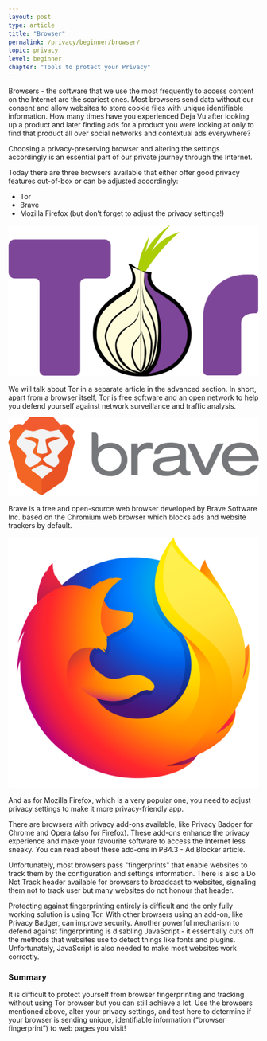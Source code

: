 ```yaml
---
layout: post
type: article
title: "Browser"
permalink: /privacy/beginner/browser/
topic: privacy
level: beginner
chapter: "Tools to protect your Privacy"
---
```


Browsers - the software that we use the most frequently to access content on the Internet are the scariest ones. Most browsers send data without our consent and allow websites to store cookie files with unique identifiable information. How many times have you experienced Deja Vu after looking up a product and later finding ads for a product you were looking at only to find that product all over social networks and contextual ads everywhere?

Choosing a privacy-preserving browser and altering the settings accordingly is an essential part of our private journey through the Internet.

Today there are three browsers available that either offer good privacy features out-of-box or can be adjusted accordingly:

 - Tor
 - Brave
 - Mozilla Firefox (but don’t forget to adjust the privacy settings!)


<div class="row mt-4">
    <div class="col-md-2">
        <img src="/assets/post_files/privacy/beginner/browser/Tor-logo.png" alt="Tor" />
    </div>
    <div class="col-md-10">
        <p>
            We will talk about Tor in a separate article in the advanced section. In short, apart from a browser itself, Tor is free software and an open network to help you defend yourself against network surveillance and traffic analysis.
        </p>
    </div>
</div>

<div class="row mt-4">
    <div class="col-md-2">
        <img src="/assets/post_files/privacy/beginner/browser/Brave_logo.png" alt="Brave" />
    </div>
    <div class="col-md-10">
        <p>
            Brave is a free and open-source web browser developed by Brave Software Inc. based on the Chromium web browser which blocks ads and website trackers by default.
        </p>
    </div>
</div>

<div class="row mt-4 mb-5">
    <div class="col-md-2">
        <img src="/assets/post_files/privacy/beginner/browser/Firefox_Logo.png" alt="Firefox" />
    </div>
    <div class="col-md-10">
        <p>
            And as for Mozilla Firefox, which is a very popular one, you need to adjust privacy settings to make it more privacy-friendly app.
        </p>
    </div>
</div>


There are browsers with privacy add-ons available, like Privacy Badger for Chrome and Opera (also for Firefox). These add-ons enhance the privacy experience and make your favourite software to access the Internet less sneaky. You can read about these add-ons in PB4.3 - Ad Blocker article.

Unfortunately, most browsers pass "fingerprints" that enable websites to track them by the configuration and settings information. There is also a Do Not Track header available for browsers to broadcast to websites, signaling them not to track user but many websites do not honour that header.

Protecting against fingerprinting entirely is difficult and the only fully working solution is using Tor. With other browsers using an add-on, like Privacy Badger, can improve security. Another powerful mechanism to defend against fingerprinting is disabling JavaScript - it essentially cuts off the methods that websites use to detect things like fonts and plugins. Unfortunately, JavaScript is also needed to make most websites work correctly.

### Summary

It is difficult to protect yourself from browser fingerprinting and tracking without using Tor browser but you can still achieve a lot. Use the browsers mentioned above, alter your privacy settings, and test here to determine if your browser is sending unique, identifiable information (“browser fingerprint”) to web pages you visit!
